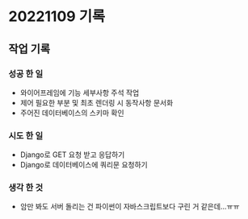 ﻿# 20221109 기록
## 작업 기록
### 성공 한 일
- 와이어프레임에 기능 세부사항 주석 작업
- 제어 필요한 부분 및 최초 렌더링 시 동작사항 문서화
- 주어진 데이터베이스의 스키마 확인

### 시도 한 일
- Django로 GET 요청 받고 응답하기
- Django로 데이터베이스에 쿼리문 요청하기

### 생각 한 것
- 암만 봐도 서버 돌리는 건 파이썬이 자바스크립트보다 구린 거 같은데...ㅠㅠ